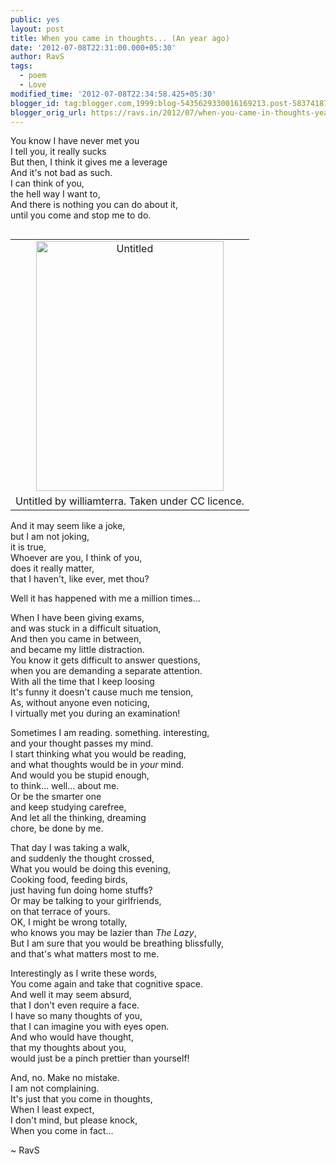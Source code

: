 ```yaml
---
public: yes
layout: post
title: When you came in thoughts... (An year ago)
date: '2012-07-08T22:31:00.000+05:30'
author: RavS
tags:
  - poem 
  - Love
modified_time: '2012-07-08T22:34:58.425+05:30'
blogger_id: tag:blogger.com,1999:blog-5435629330016169213.post-583741879920073633
blogger_orig_url: https://ravs.in/2012/07/when-you-came-in-thoughts-year-ago
---
```


You know I have never met you  
I tell you, it really sucks  
But then, I think it gives me a leverage  
And it's not bad as such.  
I can think of you,  
the hell way I want to,  
And there is nothing you can do about it,  
until you come and stop me to do.

<table cellpadding="0" cellspacing="0" class="tr-caption-container" style="float: right; margin-left: 1em; text-align: right;"><tbody><tr><td style="text-align: center;"><a href="http://www.flickr.com/photos/williamterra/4534303577/" style="clear: right; margin-bottom: 1em; margin-left: auto; margin-right: auto;" title="Untitled by williamterra, on Flickr"><img alt="Untitled" height="400" src="http://farm3.staticflickr.com/2754/4534303577_2871fcdc7d_z.jpg" width="300"></a></td></tr><tr><td class="tr-caption" style="text-align: center;">Untitled by williamterra. Taken under CC licence.</td></tr></tbody></table>

And it may seem like a joke,  
but I am not joking,  
it is true,  
Whoever are you, I think of you,  
does it really matter,  
that I haven't, like ever, met thou?

Well it has happened with me a million times...

When I have been giving exams,  
and was stuck in a difficult situation,  
And then you came in between,  
and became my little distraction.  
You know it gets difficult to answer questions,  
when you are demanding a separate attention.  
With all the time that I keep loosing  
It's funny it doesn't cause much me tension,  
As, without anyone even noticing,  
I virtually met you during an examination!

Sometimes I am reading. something. interesting,  
and your thought passes my mind.  
I start thinking what you would be reading,  
and what thoughts would be in _your_ mind.  
And would you be stupid enough,  
to think... well... about me.  
Or be the smarter one  
and keep studying carefree,  
And let all the thinking, dreaming  
chore, be done by me.

That day I was taking a walk,  
and suddenly the thought crossed,  
What you would be doing this evening,  
Cooking food, feeding birds,  
just having fun doing home stuffs?  
Or may be talking to your girlfriends,  
on that terrace of yours.  
OK, I might be wrong totally,  
who knows you may be lazier than _The Lazy_,  
But I am sure that you would be breathing blissfully,  
and that's what matters most to me.

Interestingly as I write these words,  
You come again and take that cognitive space.  
And well it may seem absurd,  
that I don't even require a face.  
I have so many thoughts of you,  
that I can imagine you with eyes open.  
And who would have thought,  
that my thoughts about you,  
would just be a pinch prettier than yourself!

And, no. Make no mistake.  
I am not complaining.  
It's just that you come in thoughts,  
When I least expect,  
I don't mind, but please knock,  
When you come in fact...

~ RavS
